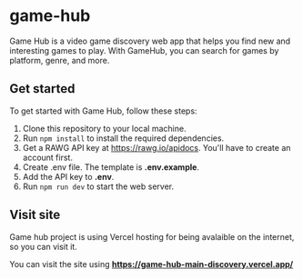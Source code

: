 # game-hub

Game Hub is a video game discovery web app that helps you find new and interesting games to play. With GameHub, you can search for games by platform, genre, and more.

## Get started

To get started with Game Hub, follow these steps:

1. Clone this repository to your local machine.
2. Run `npm install` to install the required dependencies.
3. Get a RAWG API key at https://rawg.io/apidocs. You'll have to create an account first.
4. Create .env file. The template is **.env.example**.
5. Add the API key to **.env**.
6. Run `npm run dev` to start the web server.

## Visit site

Game hub project is using Vercel hosting for being avalaible on the internet, so you can visit it.

You can visit the site using **https://game-hub-main-discovery.vercel.app/**
